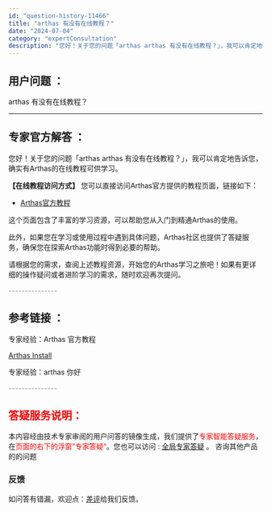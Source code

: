 ```yaml
---
id: "question-history-11466"
title: "arthas 有没有在线教程？"
date: "2024-07-04"
category: "expertConsultation"
description: "您好！关于您的问题「arthas arthas 有没有在线教程？」，我可以肯定地告诉您，确实有Arthas的在线教程可供学习。**【在线教程访问方式】**您可以直接访问Arthas官方提供的教程页面，链接如下：- [Arthas官方教程](https://arthas.aliyun.com/doc/"
---
```


## 用户问题 ：

arthas 有没有在线教程？

---

## 专家官方解答 ：

您好！关于您的问题「arthas arthas 有没有在线教程？」，我可以肯定地告诉您，确实有Arthas的在线教程可供学习。

**【在线教程访问方式】**
您可以直接访问Arthas官方提供的教程页面，链接如下：

- [Arthas官方教程](https://arthas.aliyun.com/doc/arthas-tutorials.html?language=cn)

这个页面包含了丰富的学习资源，可以帮助您从入门到精通Arthas的使用。

此外，如果您在学习或使用过程中遇到具体问题，Arthas社区也提供了答疑服务，确保您在探索Arthas功能时得到必要的帮助。

请根据您的需求，查阅上述教程资源，开始您的Arthas学习之旅吧！如果有更详细的操作疑问或者进阶学习的需求，随时欢迎再次提问。

<font color="#949494">---------------</font>

## 参考链接 ：

专家经验：Arthas 官方教程

[Arthas Install](../install-detail.md)

专家经验：arthas 你好

<font color="#949494">---------------</font>

## <font color="#FF0000">答疑服务说明：</font>

本内容经由技术专家审阅的用户问答的镜像生成，我们提供了<font color="#FF0000">专家智能答疑服务</font>，在<font color="#FF0000">页面的右下的浮窗”专家答疑“</font>。您也可以访问 : [全局专家答疑](https://answer.opensource.alibaba.com/docs/intro) 。 咨询其他产品的的问题

### 反馈

如问答有错漏，欢迎点：[差评](https://ai.nacos.io/user/feedbackByEnhancerGradePOJOID?enhancerGradePOJOId=16049)给我们反馈。
